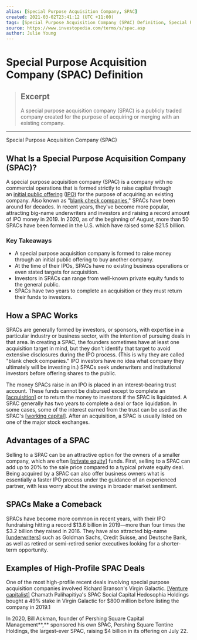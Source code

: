 ```yaml
---
alias: [Special Purpose Acquisition Company, SPAC]
created: 2021-03-02T23:41:12 (UTC +11:00)
tags: [Special Purpose Acquisition Company (SPAC) Definition, Special Purpose Acquisition Company (SPAC)]
source: https://www.investopedia.com/terms/s/spac.asp
author: Julie Young
---
```


# Special Purpose Acquisition Company (SPAC) Definition

> ## Excerpt
> A special purpose acquisition company (SPAC) is a publicly traded company created for the purpose of acquiring or merging with an existing company.

---

Special Purpose Acquisition Company (SPAC)
## What Is a Special Purpose Acquisition Company (SPAC)?

A special purpose acquisition company (SPAC) is a company with no commercial operations that is formed strictly to raise capital through an [initial public offering](https://www.investopedia.com/terms/i/ipo.asp) ([IPO](https://www.investopedia.com/terms/i/ipo.asp)) for the purpose of acquiring an existing company. Also known as "[blank check companies](https://www.investopedia.com/terms/b/blankcheckcompany.asp)," SPACs have been around for decades. In recent years, they've become more popular, attracting big-name underwriters and investors and raising a record amount of IPO money in 2019. In 2020, as of the beginning of August, more than 50 SPACs have been formed in the U.S. which have raised some $21.5 billion.

### Key Takeaways

-   A special purpose acquisition company is formed to raise money through an initial public offering to buy another company.
-   At the time of their IPOs, SPACs have no existing business operations or even stated targets for acquisition.
-   Investors in SPACs can range from well-known private equity funds to the general public.
-   SPACs have two years to complete an acquisition or they must return their funds to investors.

## How a SPAC Works

SPACs are generally formed by investors, or sponsors, with expertise in a particular industry or business sector, with the intention of pursuing deals in that area. In creating a SPAC, the founders sometimes have at least one acquisition target in mind, but they don't identify that target to avoid extensive disclosures during the IPO process. (This is why they are called "blank check companies." IPO investors have no idea what company they ultimately will be investing in.) SPACs seek underwriters and institutional investors before offering shares to the public.

The money SPACs raise in an IPO is placed in an interest-bearing trust account. These funds cannot be disbursed except to complete an [[acquisition]](https://www.investopedia.com/terms/a/acquisition.asp) or to return the money to investors if the SPAC is liquidated. A SPAC generally has two years to complete a deal or face liquidation. In some cases, some of the interest earned from the trust can be used as the SPAC's [[working capital]](https://www.investopedia.com/terms/w/workingcapital.asp). After an acquisition, a SPAC is usually listed on one of the major stock exchanges.

## Advantages of a SPAC

Selling to a SPAC can be an attractive option for the owners of a smaller company, which are often [[private equity]](https://www.investopedia.com/terms/p/privateequity.asp) funds. First, selling to a SPAC can add up to 20% to the sale price compared to a typical private equity deal. Being acquired by a SPAC can also offer business owners what is essentially a faster IPO process under the guidance of an experienced partner, with less worry about the swings in broader market sentiment.

## SPACs Make a Comeback

SPACs have become more common in recent years, with their IPO fundraising hitting a record $13.6 billion in 2019—more than four times the $3.2 billion they raised in 2016. They have also attracted big-name [[underwriters]](https://www.investopedia.com/terms/u/underwriter.asp) such as Goldman Sachs, Credit Suisse, and Deutsche Bank, as well as retired or semi-retired senior executives looking for a shorter-term opportunity.

## Examples of High-Profile SPAC Deals

One of the most high-profile recent deals involving special purpose acquisition companies involved Richard Branson's Virgin Galactic. [[Venture capitalist]](https://www.investopedia.com/terms/v/venturecapitalist.asp) Chamath Palihapitiya's SPAC Social Capital Hedosophia Holdings bought a 49% stake in Virgin Galactic for $800 million before listing the company in 2019.1

In 2020, Bill Ackman, founder of Pershing Square Capital Management**,** sponsored his own SPAC, Pershing Square Tontine Holdings, the largest-ever SPAC, raising $4 billion in its offering on July 22.
